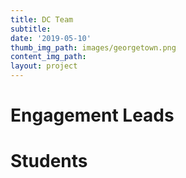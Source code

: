 ```yaml
---
title: DC Team
subtitle: 
date: '2019-05-10'
thumb_img_path: images/georgetown.png
content_img_path: 
layout: project
---
```

# Engagement Leads

# Students
